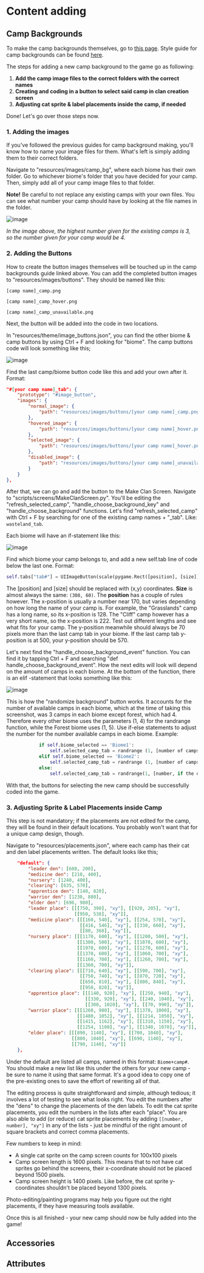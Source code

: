 # Content adding

## Camp Backgrounds
To make the camp backgrounds themselves, go to [this page](https://github.com/ClanGenOfficial/clangen/wiki/%5BArt%5D-%E2%80%90-Basic#camp-bgs). Style guide for camp backgrounds can be found [here](https://github.com/ClanGenOfficial/clangen/wiki/%5BArt%5D-%E2%80%90-Style-Guides#camp-bgs-style-guide).

The steps for adding a new camp background to the game go as following:

1. **Add the camp image files to the correct folders with the correct names**
2. **Creating and coding in a button to select said camp in clan creation screen**
3. **Adjusting cat sprite & label placements inside the camp, if needed**

Done! Let's go over those steps now.

### 1. Adding the images

If you've followed the previous guides for camp background making, you'll know how to name your image files for them. What's left is simply adding them to their correct folders.

Navigate to "resources/images/camp_bg", where each biome has their own folder. Go to whichever biome's folder that you have decided for your camp.
Then, simply add all of your camp image files to that folder.

**Note!** Be careful to not replace any existing camps with your own files. You can see what number your camp should have by looking at the file names in the folder.

![image](https://github.com/ClanGenOfficial/clangen/assets/54122046/36d58d49-ee01-493f-882c-f2af743aff60)

_In the image above, the highest number given for the existing camps is 3, so the number given for your camp would be 4._

### 2. Adding the Buttons

How to create the button images themselves will be touched up in the camp backgrounds guide linked above. You can add the completed button images to "resources/images/buttons". They should be named like this:

`[camp name]_camp.png`

`[camp name]_camp_hover.png`

`[camp name]_camp_unavailable.png`

Next, the button will be added into the code in two locations.

In "resources/theme/image_buttons.json", you can find the other biome & camp buttons by using Ctrl + F and looking for "biome". The camp buttons code will look something like this;

![image](https://github.com/ClanGenOfficial/clangen/assets/54122046/d5be8704-9d4a-4140-9371-504408b52c5d)

Find the last camp/biome button code like this and add your own after it.
Format:

```json
"#[your camp name]_tab": {
    "prototype": "#image_button",
    "images": {
        "normal_image": {
            "path": "resources/images/buttons/[your camp name]_camp.png"
        },
        "hovered_image": {
            "path": "resources/images/buttons/[your camp name]_hover.png"
        },
        "selected_image": {
            "path": "resources/images/buttons/[your camp name]_hover.png"
        },
        "disabled_image": {
            "path": "resources/images/buttons/[your camp name]_unavailable.png"
        }
    }
},
```

After that, we can go and add the button to the Make Clan Screen. Navigate to "scripts/screens/MakeClanScreen.py". You'll be editing the "refresh_selected_camp", "handle_choose_background_key" and "handle_choose_background" functions. Let's find "refresh_selected_camp" with Ctrl + F by searching for one of the existing camp names + "_tab". Like: `wasteland_tab`.

Each biome will have an if-statement like this:

![image](https://github.com/ClanGenOfficial/clangen/assets/54122046/7fc5a1f1-7b7a-4da5-a9ee-9569c5c2e8be)

Find which biome your camp belongs to, and add a new self.tab line of code below the last one. Format:

```py
self.tabs["tab#"] = UIImageButton(scale(pygame.Rect([position], [size])), "", object_id="#[your camp name]_tab", manager=MANAGER)
```

The [position] and [size] should be replaced with (x,y) coordinates. **Size** is almost always the same: `(308, 60)`. The **position** has a couple of rules however. The x-position is usually a number near 170, but varies depending on how long the name of your camp is. For example, the "Grasslands" camp has a long name, so its x-position is 128. The "Cliff" camp however has a very short name, so the x-position is 222. Test out different lengths and see what fits for your camp. The y-position meanwhile should always be 70 pixels more than the last camp tab in your biome. If the last camp tab y-position is at 500, your y-position should be 570.

Let's next find the "handle_choose_background_event" function. You can find it by tapping Ctrl + F and searching "def handle_choose_background_event". How the next edits will look will depend on the amount of camps in each biome. At the bottom of the function, there is an elif -statement that looks something like this:

![image](https://github.com/ClanGenOfficial/clangen/assets/54122046/1af89cd6-2694-4e60-ae53-e75235e44240)

This is how the "randomize background" button works. It accounts for the number of available camps in each biome, which at the time of taking this screenshot, was 3 camps in each biome except forest, which had 4. Therefore every other biome uses the parameters (1, 4) for the randrange function, while the Forest biome uses (1, 5). Use if-else statements to adjust the number for the number available camps in each biome. Example:

```py
            if self.biome_selected == 'Biome1':
                self.selected_camp_tab = randrange (1, [number of camps in Biome1] + 1)
            elif self.biome_selected == 'Biome2':
                self.selected_camp_tab = randrange (1, [number of camps in Biome2] + 1)
            else:
                self.selected_camp_tab = randrange(1, [number, if the other biomes have the same number of camps] + 1)
```

With that, the buttons for selecting the new camp should be successfully coded into the game.

### 3. Adjusting Sprite & Label Placements inside Camp
This step is not mandatory; if the placements are not edited for the camp, they will be found in their default locations. You probably won't want that for a unique camp design, though.

Navigate to "resources/placements.json", where each camp has their cat and den label placements written. The default looks like this;

```json
    "default": {
        "leader den": [688, 200],
        "medicine den": [210, 400],
        "nursery": [1240, 400],
        "clearing": [635, 570],
        "apprentice den": [140, 820],
        "warrior den": [1230, 880],
        "elder den": [696, 980],
        "leader place": [[[750, 390], "xy"], [[920, 205], "xy"],
                         [[950, 538], "xy"]],
        "medicine place": [[[160, 540], "xy"], [[254, 570], "xy"],
                           [[416, 546], "xy"], [[330, 660], "xy"],
                           [[80, 368], "xy"]],
        "nursery place": [[[1170, 600], "xy"], [[1200, 500], "xy"],
                          [[1300, 500], "xy"], [[1070, 600], "xy"],
                          [[1970, 600], "xy"], [[1270, 600], "xy"],
                          [[1370, 600], "xy"], [[1060, 700], "xy"],
                          [[1160, 700], "xy"], [[1260, 700], "xy"],
                          [[1360, 700], "xy"]],
        "clearing place": [[[710, 640], "xy"], [[590, 700], "xy"],
                           [[750, 740], "xy"], [[870, 720], "xy"],
                           [[650, 810], "xy"], [[800, 840], "xy"],
                           [[950, 820], "xy"]],
        "apprentice place": [[[140, 920], "xy"], [[250, 940], "xy"],
                             [[330, 920], "xy"], [[240, 1040], "xy"],
                             [[300, 1020], "xy"], [[70, 990], "xy"]],
        "warrior place": [[[1260, 980], "xy"], [[1378, 1000], "xy"],
                          [[1480, 1052], "xy"], [[1214, 1050], "xy"],
                          [[1415, 1162], "xy"], [[1310, 1150], "xy"],
                          [[1254, 1100], "xy"], [[1340, 1070], "xy"]],
        "elder place": [[[890, 1140], "xy"], [[700, 1040], "xy"],
                        [[800, 1040], "xy"], [[690, 1140], "xy"],
                        [[790, 1140], "xy"]]
    },
```

Under the default are listed all camps, named in this format: `Biome+camp#`. You should make a new list like this under the others for your new camp - be sure to name it using that same format. It's a good idea to copy one of the pre-existing ones to save the effort of rewriting all of that.

The editing process is quite straightforward and simple, although tedious; it involves a lot of testing to see what looks right. You edit the numbers after the "dens" to change the placements of the den labels. To edit the cat sprite placements, you edit the numbers in the lists after each "place". You are also able to add (or reduce) cat sprite placements by adding `[[number, number], "xy"]` in any of the lists - just be mindful of the right amount of square brackets and correct comma placements.

Few numbers to keep in mind:

- A single cat sprite on the camp screen counts for 100x100 pixels
- Camp screen length is 1600 pixels. This means that to not have cat sprites go behind the screens, their x-coordinate should not be placed beyond 1500 pixels.
- Camp screen height is 1400 pixels. Like before, the cat sprite y-coordinates shouldn't be placed beyond 1300 pixels.

Photo-editing/painting programs may help you figure out the right placements, if they have measuring tools available.

Once this is all finished - your new camp should now be fully added into the game!

## Accessories

## Attributes